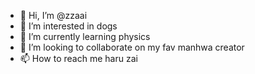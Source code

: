 - 👋 Hi, I’m @zzaai
- 👀 I’m interested in dogs
- 🌱 I’m currently learning physics 
- 💞️ I’m looking to collaborate on my fav manhwa creator 
- 📫 How to reach me haru zai

<!---
zzaai/zzaai is a ✨ special ✨ repository because its `README.md` (this file) appears on your GitHub profile.
You can click the Preview link to take a look at your changes.
--->
